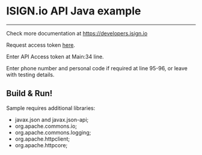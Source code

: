 # ISIGN.io API Java example
------

Check more documentation at https://developers.isign.io

Request access token [here](https://www.isign.io/services/token-request).

Enter API Access token at Main:34 line.

Enter phone number and personal code if required at line 95-96, or leave with testing details. 

Build & Run!
------
Sample requires additional libraries:

* javax.json and javax.json-api;
* org.apache.commons.io;
* org.apache.commons.logging;
* org.apache.httpclient;
* org.apache.httpcore;
